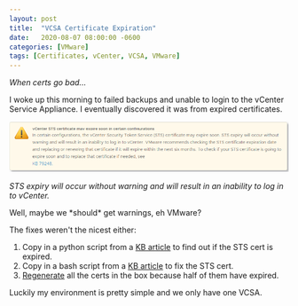 ```yaml
---
layout: post
title:  "VCSA Certificate Expiration"
date:   2020-08-07 08:00:00 -0600
categories: [VMware]
tags: [Certificates, vCenter, VCSA, VMware]
---
```


*When certs go bad...*

I woke up this morning to failed backups and unable to login to the vCenter Service Appliance. I eventually discovered it was from expired certificates.

[![VMware warning about expired STS cert](/assets/2020/08/vmware-STS-warning.png)](/assets/2020/08/vmware-STS-warning.png)

*STS expiry will occur without warning and will result in an inability to log in to vCenter.*

Well, maybe we \*should\* get warnings, eh VMware?

The fixes weren't the nicest either:

1. Copy in a python script from a [KB article](https://kb.vmware.com/s/article/79248) to find out if the STS cert is expired.
1. Copy in a bash script from a [KB article](https://kb.vmware.com/s/article/76719) to fix the STS cert.
1. [Regenerate](https://kb.vmware.com/s/article/2112283) all the certs in the box because half of them have expired.

Luckily my environment is pretty simple and we only have one VCSA.
